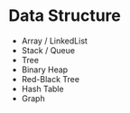 # Data Structure
  - Array / LinkedList
  - Stack / Queue
  - Tree
  - Binary Heap
  - Red-Black Tree
  - Hash Table
  - Graph

<br><br>


